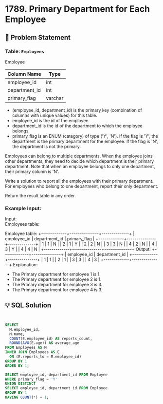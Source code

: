 # 1789. Primary Department for Each Employee

## 📝 Problem Statement

### Table: `Employees`

Employee


| Column Name   |  Type   |
|---------------|---------|
| employee_id   | int     |
| department_id | int     |
| primary_flag  | varchar |

 - (employee_id, department_id) is the primary key (combination of columns with unique values) for this table.
 - employee_id is the id of the employee.
 - department_id is the id of the department to which the employee belongs.
 - primary_flag is an ENUM (category) of type ('Y', 'N'). If the flag is 'Y', the department is the primary department for the employee. If the flag is 'N', the department is not the primary.
 

Employees can belong to multiple departments. When the employee joins other departments, they need to decide which department is their primary department. Note that when an employee belongs to only one department, their primary column is 'N'.

Write a solution to report all the employees with their primary department. For employees who belong to one department, report their only department.

Return the result table in any order.
 

### Example Input:

Input:  
Employees table:

Employee table:
+-------------+---------------+--------------+
| employee_id | department_id | primary_flag |
+-------------+---------------+--------------+
| 1           | 1             | N            |
| 2           | 1             | Y            |
| 2           | 2             | N            |
| 3           | 3             | N            |
| 4           | 2             | N            |
| 4           | 3             | Y            |
| 4           | 4             | N            |
+-------------+---------------+--------------+
Output: 
+-------------+---------------+
| employee_id | department_id |
+-------------+---------------+
| 1           | 1             |
| 2           | 1             |
| 3           | 3             |
| 4           | 3             |
+-------------+---------------+
Explanation: 
- The Primary department for employee 1 is 1.
- The Primary department for employee 2 is 1.
- The Primary department for employee 3 is 3.
- The Primary department for employee 4 is 3.

## 💡 SQL Solution

```sql


SELECT
  M.employee_id,
  M.name,
  COUNT(E.employee_id) AS reports_count,
  ROUND(AVG(E.age)) AS average_age
FROM Employees AS M
INNER JOIN Employees AS E
  ON (E.reports_to = M.employee_id)
GROUP BY 1
ORDER BY 1;

SELECT employee_id, department_id FROM Employee
WHERE primary_flag = 'Y'
UNION DISTINCT
SELECT employee_id, department_id FROM Employee
GROUP BY 1
HAVING COUNT(*) = 1;
